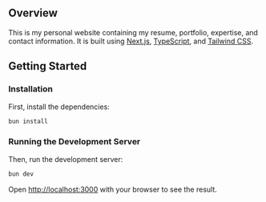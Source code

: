 ## Overview

This is my personal website containing my resume, portfolio, expertise, and contact information. It is built using [Next.js](https://nextjs.org/), [TypeScript](https://www.typescriptlang.org/), and [Tailwind CSS](https://tailwindcss.com/).

## Getting Started

### Installation

First, install the dependencies:

```bash
bun install
```

### Running the Development Server

Then, run the development server:

```bash
bun dev
```

Open [http://localhost:3000](http://localhost:3000) with your browser to see the result.
